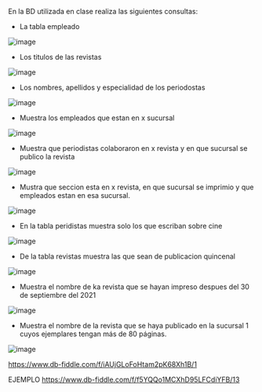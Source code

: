 En la BD utilizada en clase realiza las siguientes consultas:

* La tabla empleado

![image](https://user-images.githubusercontent.com/103066839/170731900-0521e29b-b077-4dec-8cf7-1e322a97f443.png)


* Los titulos de las revistas

![image](https://user-images.githubusercontent.com/103066839/170732230-90ff13d8-1e40-40cc-b490-8c437759458e.png)


* Los nombres, apellidos y especialidad de los periodostas

![image](https://user-images.githubusercontent.com/103066839/170732664-c29b0ba5-c596-40e6-924f-1047f207853c.png)


* Muestra los empleados que estan en x sucursal

![image](https://user-images.githubusercontent.com/103066839/170737968-a2608f74-1bb9-472a-90b0-512b5aad2e67.png)

* Muestra que periodistas colaboraron en x revista y en que sucursal se publico la revista

![image](https://user-images.githubusercontent.com/103066839/170904532-85c6e4b2-6493-4909-9803-b8c5c5497f64.png)

* Mustra que seccion esta en x revista, en que sucursal se imprimio y que empleados estan en esa sucursal.

![image](https://user-images.githubusercontent.com/103066839/170908658-16d20169-9436-4402-ae9f-0009e0d6d909.png)

* En la tabla peridistas muestra solo los que escriban sobre cine

![image](https://user-images.githubusercontent.com/103066839/170910462-4f37a47a-0794-4345-8ccf-4610d2331d19.png)


* De la tabla revistas muestra las que sean de publicacion quincenal

![image](https://user-images.githubusercontent.com/103066839/170908009-c3581eb8-7ef1-44da-8f21-255940d8d823.png)

* Muestra el nombre de ka revista que se hayan impreso despues del 30 de septiembre del 2021

![image](https://user-images.githubusercontent.com/103066839/170910925-7d956e48-fb14-42a9-b593-7b5dc8647da3.png)

* Muestra el nombre de la revista que se haya publicado en la sucursal 1 cuyos ejemplares tengan más de 80 páginas.

![image](https://user-images.githubusercontent.com/103066839/170910970-2108e3fd-141c-451a-a124-e4d9346911a6.png)


https://www.db-fiddle.com/f/iAUjGLoFoHtam2pK68Xh1B/1

EJEMPLO
https://www.db-fiddle.com/f/f5YQQo1MCXhD95LFCdiYFB/13
